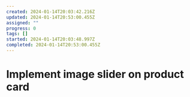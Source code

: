 ```yaml
---
created: 2024-01-14T20:03:42.216Z
updated: 2024-01-14T20:53:00.455Z
assigned: ""
progress: 0
tags: []
started: 2024-01-14T20:03:48.997Z
completed: 2024-01-14T20:53:00.455Z
---
```


# Implement image slider on product card
